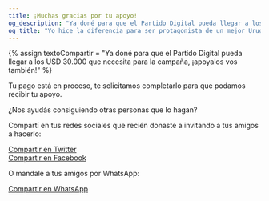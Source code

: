 ```yaml
---
title: ¡Muchas gracias por tu apoyo!
og_description: "Ya doné para que el Partido Digital pueda llegar a los USD 30.000 que necesita para la campaña, ¡apoyalos vos también!"
og_title: "Yo hice la diferencia para ser protagonista de un mejor Uruguay"
---
```


{% assign textoCompartir = "Ya doné para que el Partido Digital pueda llegar a los USD 30.000 que necesita para la campaña, ¡apoyalos vos también!" %}

Tu pago está en proceso, te solicitamos completarlo para que podamos recibir tu apoyo.

¿Nos ayudás consiguiendo otras personas que lo hagan?

Compartí en tus redes sociales que recién donaste a invitando a tus amigos a hacerlo:

<a class="btn plain bg-twitter text-white mb-1" href="https://twitter.com/intent/tweet?text={{ textoCompartir | url_encode }}&hashtags=PartidoDigital%2CEntreTodos%2CVot%C3%A1PorVos&url={{ 'https://partidodigital.org.uy/quieroapoyar' | url_encode }}&via=PDigitalUY"><i class="fa fa-twitter text-white pr-2" aria-hidden="true"></i> Compartir en Twitter</a><br>
<a class="btn plain bg-facebook text-white" href="https://www.facebook.com/sharer/sharer.php?u={{ 'https://partidodigital.org.uy/apoyoexitoso?compartido' | url_encode }}"><i class="fa fa-facebook text-white pr-2" aria-hidden="true"></i> Compartir en Facebook</a><br>
<p>O mandale a tus amigos por WhatsApp:</p>
<a class="btn plain bg-whatsapp text-white" href="https://wa.me/?text={{ textoCompartir | url_encode }}%20{{ 'https://partidodigital.org.uy/quieroapoyar' | url_encode }}"><i class="fa fa-whatsapp text-white pr-2" aria-hidden="true"></i> Compartir en WhatsApp</a>

<script>
    if(document.location.search.indexOf("compartido") > 0) {
        window.location = "/quieroapoyar";
    }
</script>